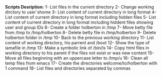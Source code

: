 **Scripts Desription:**
1- List files in the current directory
2- Change working dirctory to user´shome
3- List content of current directory in long format
4- List content of current directory in long format including hidden files
5- List content of current directory in long format including hiddent files showing user and group IDs
6- Create a folder holberton in /tmp
7- Move betty file from /tmp to /tmp/holberton
8- Delete betty file in /tmp/holberton
9- Delete holberton folder in /tmp
10- Back to the previous working directory
11- List content of working directory, his parrent and /boot
12- Show the type of iamafile in /tmp
13- Make a symbolic link of /bin/ls
14- Copy html files in working directory to his parent if the files not exist or was new content
15- Move all files beginning with an uppercase letter to /tmp/u
16- Clean all temp files from emacs
17- Create the directories welcome/to/holberton with 1 command
18- List files and directories separated by commas
